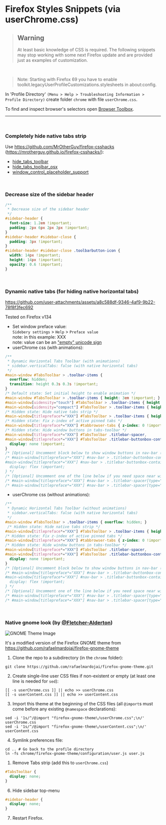 # Firefox Styles Snippets (via userChrome.css)

> ## Warning
> At least basic knowledge of CSS is required. The following snippets may stop working with some next Firefox update and are provided just as examples of customization.
>
> 

<br>

> Note: Starting with Firefox 69 you have to enable toolkit.legacyUserProfileCustomizations.stylesheets in about:config.

In 'Profile Directory' `(Menu > Help > Troubleshooting Information > Profile Directory)`
create folder `chrome` with file `userChrome.css`.

To find and inspect browser's selectors open [Browser Toolbox](https://developer.mozilla.org/en-US/docs/Tools/Browser_Toolbox).

---

<br>

### Completely hide native tabs strip

Use https://github.com/MrOtherGuy/firefox-csshacks (https://mrotherguy.github.io/firefox-csshacks/):

- [hide_tabs_toolbar](https://mrotherguy.github.io/firefox-csshacks/?file=hide_tabs_toolbar.css)
- [hide_tabs_toolbar_osx](https://mrotherguy.github.io/firefox-csshacks/?file=hide_tabs_toolbar_osx.css)
- [window_control_placeholder_support](https://mrotherguy.github.io/firefox-csshacks/?file=window_control_placeholder_support.css)

<br>

### Decrease size of the sidebar header

```css
/**
 * Decrease size of the sidebar header
 */
#sidebar-header {
  font-size: 1.2em !important;
  padding: 2px 6px 2px 3px !important;
}
#sidebar-header #sidebar-close {
  padding: 3px !important;
}
#sidebar-header #sidebar-close .toolbarbutton-icon {
  width: 14px !important;
  height: 14px !important;
  opacity: 0.6 !important;
}
```

<br>

### Dynamic native tabs (for hiding native horizontal tabs)

https://github.com/user-attachments/assets/a8c588df-9346-4af9-9b22-78f8f3fec692

Tested on Firefox v134

- Set window preface value:  
`Sidebery settings` > `Help` > `Preface value`  
note: in this example: XXX  
note: value can be an ["empty" unicode sign](https://unicode-explorer.com/c/200B)  
- userChrome css (with animations):
```css
/**
 * Dynamic Horizontal Tabs Toolbar (with animations)
 * sidebar.verticalTabs: false (with native horizontal tabs)
 */
#main-window #TabsToolbar > .toolbar-items {
  overflow: hidden;
  transition: height 0.3s 0.3s !important;
}
/* Default state: Set initial height to enable animation */
#main-window #TabsToolbar > .toolbar-items { height: 3em !important; }
#main-window[uidensity="touch"] #TabsToolbar > .toolbar-items { height: 3.35em !important; }
#main-window[uidensity="compact"] #TabsToolbar > .toolbar-items { height: 2.7em !important; }
/* Hidden state: Hide native tabs strip */
#main-window[titlepreface*="XXX"] #TabsToolbar > .toolbar-items { height: 0 !important; }
/* Hidden state: Fix z-index of active pinned tabs */
#main-window[titlepreface*="XXX"] #tabbrowser-tabs { z-index: 0 !important; }
/* Hidden state: Hide window buttons in tabs-toolbar */
#main-window[titlepreface*="XXX"] #TabsToolbar .titlebar-spacer,
#main-window[titlepreface*="XXX"] #TabsToolbar .titlebar-buttonbox-container {
  display: none !important;
}
/* [Optional] Uncomment block below to show window buttons in nav-bar (maybe, I didn't test it on non-linux-i3wm env) */
/* #main-window[titlepreface*="XXX"] #nav-bar > .titlebar-buttonbox-container,
#main-window[titlepreface*="XXX"] #nav-bar > .titlebar-buttonbox-container > .titlebar-buttonbox {
  display: flex !important;
} */
/* [Optional] Uncomment one of the line below if you need space near window buttons */
/* #main-window[titlepreface*="XXX"] #nav-bar > .titlebar-spacer[type="pre-tabs"] { display: flex !important; } */
/* #main-window[titlepreface*="XXX"] #nav-bar > .titlebar-spacer[type="post-tabs"] { display: flex !important; } */
```
- userChrome css (without animations):
```css
/**
 * Dynamic Horizontal Tabs Toolbar (without animations)
 * sidebar.verticalTabs: false (with native horizontal tabs)
 */
#main-window #TabsToolbar > .toolbar-items { overflow: hidden; }
 /* Hidden state: Hide native tabs strip */
#main-window[titlepreface*="XXX"] #TabsToolbar > .toolbar-items { height: 0 !important; }
/* Hidden state: Fix z-index of active pinned tabs */
#main-window[titlepreface*="XXX"] #tabbrowser-tabs { z-index: 0 !important; }
/* Hidden state: Hide window buttons in tabs-toolbar */
#main-window[titlepreface*="XXX"] #TabsToolbar .titlebar-spacer,
#main-window[titlepreface*="XXX"] #TabsToolbar .titlebar-buttonbox-container {
  display: none !important;
}
/* [Optional] Uncomment block below to show window buttons in nav-bar (maybe, I didn't test it on non-linux-i3wm env) */
/* #main-window[titlepreface*="XXX"] #nav-bar > .titlebar-buttonbox-container,
#main-window[titlepreface*="XXX"] #nav-bar > .titlebar-buttonbox-container > .titlebar-buttonbox {
  display: flex !important;
} */
/* [Optional] Uncomment one of the line below if you need space near window buttons */
/* #main-window[titlepreface*="XXX"] #nav-bar > .titlebar-spacer[type="pre-tabs"] { display: flex !important; } */
/* #main-window[titlepreface*="XXX"] #nav-bar > .titlebar-spacer[type="post-tabs"] { display: flex !important; } */
```

<br>

### Native gnome look (by [@Fletcher-Alderton](https://github.com/Fletcher-Alderton))

![GNOME Theme Image](./assets/GNOME-Theme.png)  

It's a modified version of the Firefox GNOME theme from https://github.com/rafaelmardojai/firefox-gnome-theme

1. Clone the repo to a subdirectory (in the `chrome`  folder):

```shell
git clone https://github.com/rafaelmardojai/firefox-gnome-theme.git
```
  
2. Create single-line user CSS files if non-existent or empty (at least one line is needed for `sed`):

```shell
[[ -s userChrome.css ]] || echo >> userChrome.css
[[ -s userContent.css ]] || echo >> userContent.css
```
  
3. Import this theme at the beginning of the CSS files (all `@import`s must come before any existing `@namespace` declarations):

```shell
sed -i '1s/^/@import "firefox-gnome-theme\/userChrome.css";\n/' userChrome.css
sed -i '1s/^/@import "firefox-gnome-theme\/userContent.css";\n/' userContent.css
```
  
4. Symlink preferences file:    

```shell
cd .. # Go back to the profile directory
ln -fs chrome/firefox-gnome-theme/configuration/user.js user.js
```

1. Remove Tabs strip (add this to `userChrome.css`)

```css
#TabsToolbar {
  display: none;
}
```

6. Hide sidebar top-menu

```css
#sidebar-header {
  display: none;
}
```

7. Restart Firefox.
